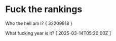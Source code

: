 # Fuck the rankings

Who the hell am I?
{ 32209918 }

What fucking year is it?
[ 2025-03-14T05:20:00Z ]
